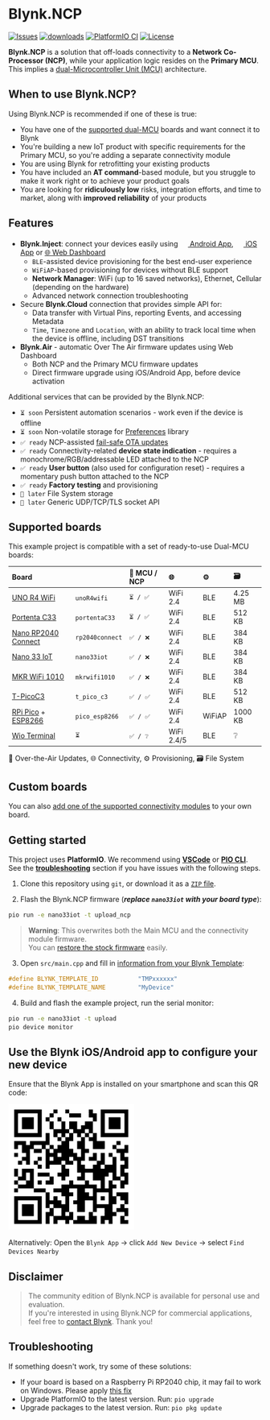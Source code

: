 
# Blynk.NCP

[![Issues](https://img.shields.io/github/issues/blynkkk/BlynkNcpExample.svg)](https://github.com/blynkkk/BlynkNcpExample/issues)
[![downloads](https://img.shields.io/github/downloads/blynkkk/BlynkNcpDriver/total)](https://github.com/blynkkk/BlynkNcpDriver/releases/latest)
[![PlatformIO CI](https://img.shields.io/github/actions/workflow/status/blynkkk/BlynkNcpExample/build.yml)](https://github.com/blynkkk/BlynkNcpExample/actions/workflows/build.yml)
[![License](https://img.shields.io/github/license/blynkkk/BlynkNcpExample?color=blue)](LICENSE)

**Blynk.NCP** is a solution that off-loads connectivity to a **Network Co-Processor (NCP)**, while your application logic resides on the **Primary MCU**. This implies a [dual-Microcontroller Unit (MCU)](https://docs.google.com/presentation/d/1aP2sQWB0J9EWj8Y1h5qeyfm2aFwaNSUKnCE-k7zxVnk/present) architecture.

## When to use Blynk.NCP?

Using Blynk.NCP is recommended if one of these is true:

- You have one of the [supported dual-MCU](#supported-boards) boards and want connect it to Blynk
- You're building a new IoT product with specific requirements for the Primary MCU, so you're adding a separate connectivity module
- You are using Blynk for retrofitting your existing products
- You have included an **AT command**-based module, but you struggle to make it work right or to achieve your product goals
- You are looking for **ridiculously low** risks, integration efforts, and time to market, along with **improved reliability** of your products

## Features

- **Blynk.Inject**: connect your devices easily using [<img src="https://cdn.rawgit.com/simple-icons/simple-icons/develop/icons/googleplay.svg" width="16" height="16" /> Android App](https://play.google.com/store/apps/details?id=cloud.blynk),
[<img src="https://cdn.rawgit.com/simple-icons/simple-icons/develop/icons/apple.svg" width="16" height="16" /> iOS App](https://apps.apple.com/us/app/blynk-iot/id1559317868) or [🌐 Web Dashboard](https://blynk.cloud)
  - `BLE`-assisted device provisioning for the best end-user experience
  - `WiFiAP`-based provisioning for devices without BLE support
  - **Network Manager**: WiFi (up to 16 saved networks), Ethernet, Cellular (depending on the hardware)
  - Advanced network connection troubleshooting
- Secure **Blynk.Cloud** connection that provides simple API for:
  - Data transfer with Virtual Pins, reporting Events, and accessing Metadata
  - `Time`, `Timezone` and `Location`, with an ability to track local time when the device is offline, including DST transitions
- **Blynk.Air** - automatic Over The Air firmware updates using Web Dashboard
  - Both NCP and the Primary MCU firmware updates
  - Direct firmware upgrade using iOS/Android App, before device activation

Additional services that can be provided by the Blynk.NCP:

- `⏳ soon` Persistent automation scenarios - work even if the device is offline
- `⏳ soon` Non-volatile storage for [Preferences](https://github.com/vshymanskyy/Preferences) library
- `✅ ready` NCP-assisted [fail-safe OTA updates](https://github.com/blynkkk/BlynkNcpDriver/blob/main/docs/Firmware%20Upgrade.md#ncp-assisted-fail-safe-ota-updates)
- `✅ ready` Connectivity-related **device state indication** - requires a monochrome/RGB/addressable LED attached to the NCP
- `✅ ready` **User button** (also used for configuration reset) - requires a momentary push button attached to the NCP
- `✅ ready` **Factory testing** and provisioning
- `🤔 later` File System storage
- `🤔 later` Generic UDP/TCP/TLS socket API

## Supported boards

This example project is compatible with a set of ready-to-use Dual-MCU boards:

Board                            |                 | 🔄 MCU / NCP   | 🌐            | ⚙️      | 🗃️
:--                              | ---             | :---           | :---         | :---    | :---
[UNO R4 WiFi][1]                 | `unoR4wifi`     | `⏳ / ✅`      | WiFi 2.4     | BLE     | 4.25 MB
[Portenta C33][2]                | `portentaC33`   | `⏳ / ✅`      | WiFi 2.4     | BLE     | 512 KB
[Nano RP2040 Connect][3]         | `rp2040connect` | `✅ / ❌`      | WiFi 2.4     | BLE     | 384 KB
[Nano 33 IoT][4]                 | `nano33iot`     | `✅ / ❌`      | WiFi 2.4     | BLE     | 384 KB
[MKR WiFi 1010][5]               | `mkrwifi1010`   | `✅ / ❌`      | WiFi 2.4     | BLE     | 384 KB
[T-PicoC3][6]                    | `t_pico_c3`     | `✅ / ✅`      | WiFi 2.4     | BLE     | 512 KB
[RPi Pico][7] + [ESP8266][8]     | `pico_esp8266`  | `✅ / ✅`      | WiFi 2.4     | WiFiAP  | 1000 KB
[Wio Terminal][9]                | `⏳`            | `✅ / ❔`      | WiFi 2.4/5   | BLE     | ❔

🔄 Over-the-Air Updates, 🌐 Connectivity, ⚙️ Provisioning, 🗃️ File System

## Custom boards

You can also [add one of the supported connectivity modules](docs/BuildYourOwn.md) to your own board.

## Getting started

This project uses **PlatformIO**. We recommend using [**VSCode**][pio_vscode] or [**PIO CLI**][pio_cli].  
See the [**troubleshooting**](#troubleshooting) section if you have issues with the following steps.

1. Clone this repository using `git`, or download it as a [`ZIP` file](https://github.com/blynkkk/BlynkNcpExample/archive/refs/heads/main.zip).

2. Flash the Blynk.NCP firmware (***replace `nano33iot` with your board type***):

```sh
pio run -e nano33iot -t upload_ncp
```

> __Warning__: This overwrites both the Main MCU and the connectivity module firmware.  
> You can [restore the stock firmware][restore] easily.

3. Open `src/main.cpp` and fill in [information from your Blynk Template](https://bit.ly/BlynkInject):

```cpp
#define BLYNK_TEMPLATE_ID           "TMPxxxxxx"
#define BLYNK_TEMPLATE_NAME         "MyDevice"
```

4. Build and flash the example project, run the serial monitor:

```sh
pio run -e nano33iot -t upload
pio device monitor
```

## Use the Blynk iOS/Android app to configure your new device

Ensure that the Blynk App is installed on your smartphone and scan this QR code:

<img alt="Add New Device QR" src="./docs/Images/AddNewDeviceQR.png" width="250" />

Alternatively: Open the `Blynk App` -> click `Add New Device` -> select `Find Devices Nearby`

## Disclaimer

> The community edition of Blynk.NCP is available for personal use and evaluation.  
> If you're interested in using Blynk.NCP for commercial applications, feel free to [contact Blynk][blynk_sales]. Thank you!

## Troubleshooting

If something doesn't work, try some of these solutions:
- If your board is based on a Raspberry Pi RP2040 chip, it may fail to work on Windows. Please apply [this fix][fix_windows_rp2040]
- Upgrade PlatformIO to the latest version. Run: `pio upgrade`
- Upgrade packages to the latest version. Run: `pio pkg update`


[blynk_sales]: https://blynk.io/en/contact-us-business
[pio_vscode]: https://docs.platformio.org/en/stable/integration/ide/vscode.html#ide-vscode
[pio_cli]: https://docs.platformio.org/en/stable/core/index.html
[restore]: ./docs/RestoreFirmware.md
[arduino_ide]: https://github.com/blynkkk/blynk-library/blob/master/examples/Blynk.Edgent/Edgent_NCP/Edgent_NCP.ino
[fix_windows_rp2040]: https://arduino-pico.readthedocs.io/en/latest/platformio.html#important-steps-for-windows-users-before-installing

[1]: https://store-usa.arduino.cc/products/uno-r4-wifi
[2]: https://store-usa.arduino.cc/products/portenta-c33
[3]: https://store-usa.arduino.cc/products/arduino-nano-rp2040-connect
[4]: https://store-usa.arduino.cc/products/arduino-nano-33-iot
[5]: https://store-usa.arduino.cc/products/arduino-mkr-wifi-1010
[6]: https://www.lilygo.cc/products/lilygo%C2%AE-t-picoc3-esp32-c3-rp2040-1-14-inch-lcd-st7789v
[7]: https://www.raspberrypi.com/products/raspberry-pi-pico
[8]: https://www.waveshare.com/pico-esp8266.htm
[9]: https://www.seeedstudio.com/Wio-Terminal-p-4509.html

